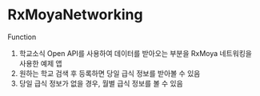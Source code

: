 # RxMoyaNetworking

Function
1. 학교소식 Open API를 사용하여 데이터를 받아오는 부분을 RxMoya 네트워킹을 사용한 예제 앱
2. 원하는 학교 검색 후 등록하면 당일 급식 정보를 받아볼 수 있음
3. 당일 급식 정보가 없을 경우, 월별 급식 정보를 볼 수 있음
